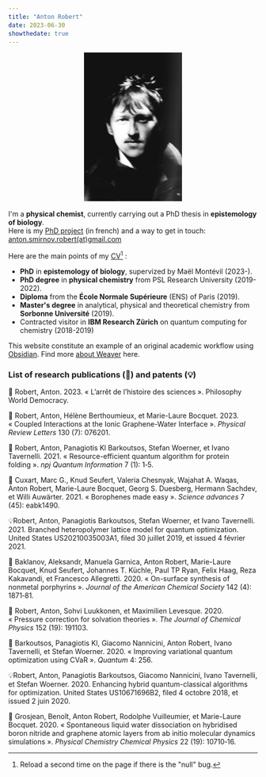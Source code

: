 ```yaml
---
title: "Anton Robert"
date: 2023-06-30
showthedate: true
---
```

	
<p align="center"><img src="/images/profil.png" height=300px /></p>

I'm a **physical chemist**, currently carrying out a PhD thesis in **epistemology of biology**.   
Here is my [PhD project](PhD%20project.md) (in french) and a way to get in touch: <a href="mailto:anton.smirnov.robert@gmail.com"> anton.smirnov.robert(at)gmail.com </a>   

Here are the main points of my <a href="/images/CV_07_23_internet_version.pdf" >CV</a>[^1] : 
- **PhD** in **epistemology of biology**, supervized by Maël Montévil (2023-).
- **PhD degree** in **physical chemistry** from PSL Research University (2019-2022).  
- **Diploma** from the **École Normale Supérieure** (ENS) of Paris (2019).
- **Master's degree** in analytical, physical and theoretical chemistry from **Sorbonne Université** (2019).
- Contracted visitor in **IBM Research Zürich** on quantum computing for chemistry (2018-2019)

This website constitute an example of an original academic workflow using [Obsidian](https://obsidian.md/). 
Find more [about Weaver](about%20Weaver.md) here.

### List of research publications (📄) and patents (💡)


📄 Robert, Anton. 2023. « L’arrêt de l’histoire des sciences ». Philosophy World Democracy.

📄 Robert, Anton, Hélène Berthoumieux, et Marie-Laure Bocquet. 2023. « Coupled Interactions at the Ionic Graphene-Water Interface ». _Physical Review Letters_ 130 (7): 076201.

📄 Robert, Anton, Panagiotis Kl Barkoutsos, Stefan Woerner, et Ivano Tavernelli. 2021. « Resource-efficient quantum algorithm for protein folding ». _npj Quantum Information_ 7 (1): 1‑5.

📄 Cuxart, Marc G., Knud Seufert, Valeria Chesnyak, Wajahat A. Waqas, Anton Robert, Marie-Laure Bocquet, Georg S. Duesberg, Hermann Sachdev, et Willi Auwärter. 2021. « Borophenes made easy ». _Science advances_ 7 (45): eabk1490.

💡Robert, Anton, Panagiotis Barkoutsos, Stefan Woerner, et Ivano Tavernelli. 2021. Branched heteropolymer lattice model for quantum optimization. United States US20210035003A1, filed 30 juillet 2019, et issued 4 février 2021.

📄 Baklanov, Aleksandr, Manuela Garnica, Anton Robert, Marie-Laure Bocquet, Knud Seufert, Johannes T. Küchle, Paul TP Ryan, Felix Haag, Reza Kakavandi, et Francesco Allegretti. 2020. « On-surface synthesis of nonmetal porphyrins ». _Journal of the American Chemical Society_ 142 (4): 1871‑81.

📄 Robert, Anton, Sohvi Luukkonen, et Maximilien Levesque. 2020. « Pressure correction for solvation theories ». _The Journal of Chemical Physics_ 152 (19): 191103.

📄 Barkoutsos, Panagiotis Kl, Giacomo Nannicini, Anton Robert, Ivano Tavernelli, et Stefan Woerner. 2020. « Improving variational quantum optimization using CVaR ». _Quantum_ 4: 256.

💡Robert, Anton, Panagiotis Barkoutsos, Giacomo Nannicini, Ivano Tavernelli, et Stefan Woerner. 2020. Enhancing hybrid quantum-classical algorithms for optimization. United States US10671696B2, filed 4 octobre 2018, et issued 2 juin 2020.

📄 Grosjean, Benoît, Anton Robert, Rodolphe Vuilleumier, et Marie-Laure Bocquet. 2020. « Spontaneous liquid water dissociation on hybridised boron nitride and graphene atomic layers from ab initio molecular dynamics simulations ». _Physical Chemistry Chemical Physics_ 22 (19): 10710‑16.


[^1]: Reload a second time on the page if there is the "null" bug.  